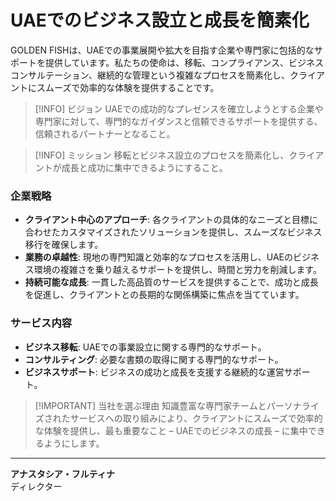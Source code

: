 # UAEでのビジネス設立と成長を簡素化

GOLDEN FISHは、UAEでの事業展開や拡大を目指す企業や専門家に包括的なサポートを提供しています。私たちの使命は、移転、コンプライアンス、ビジネスコンサルテーション、継続的な管理という複雑なプロセスを簡素化し、クライアントにスムーズで効率的な体験を提供することです。

> [!INFO] ビジョン
> UAEでの成功的なプレゼンスを確立しようとする企業や専門家に対して、専門的なガイダンスと信頼できるサポートを提供する、信頼されるパートナーとなること。

> [!INFO] ミッション
> 移転とビジネス設立のプロセスを簡素化し、クライアントが成長と成功に集中できるようにすること。

### 企業戦略

- **クライアント中心のアプローチ**: 各クライアントの具体的なニーズと目標に合わせたカスタマイズされたソリューションを提供し、スムーズなビジネス移行を確保します。
- **業務の卓越性**: 現地の専門知識と効率的なプロセスを活用し、UAEのビジネス環境の複雑さを乗り越えるサポートを提供し、時間と労力を削減します。
- **持続可能な成長**: 一貫した高品質のサービスを提供することで、成功と成長を促進し、クライアントとの長期的な関係構築に焦点を当てています。

### サービス内容

- **ビジネス移転**: UAEでの事業設立に関する専門的なサポート。
- **コンサルティング**: 必要な書類の取得に関する専門的なサポート。
- **ビジネスサポート**: ビジネスの成功と成長を支援する継続的な運営サポート。

> [!IMPORTANT] 当社を選ぶ理由
> 知識豊富な専門家チームとパーソナライズされたサービスへの取り組みにより、クライアントにスムーズで効率的な体験を提供し、最も重要なこと – UAEでのビジネスの成長 – に集中できるようにします。

---

**アナスタシア・フルティナ**  
ディレクター
